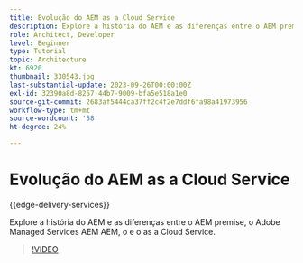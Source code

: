 ```yaml
---
title: Evolução do AEM as a Cloud Service
description: Explore a história do AEM e as diferenças entre o AEM premise, o Adobe Managed Services AEM AEM, o e o as a Cloud Service.
role: Architect, Developer
level: Beginner
type: Tutorial
topic: Architecture
kt: 6920
thumbnail: 330543.jpg
last-substantial-update: 2023-09-26T00:00:00Z
exl-id: 32390a8d-8257-44b7-9009-bfa5e518a1e0
source-git-commit: 2683af5444ca37ff2c4f2e7ddf6fa98a41973956
workflow-type: tm+mt
source-wordcount: '58'
ht-degree: 24%

---
```


# Evolução do AEM as a Cloud Service

{{edge-delivery-services}}

Explore a história do AEM e as diferenças entre o AEM premise, o Adobe Managed Services AEM AEM, o e o as a Cloud Service.

>[!VIDEO](https://video.tv.adobe.com/v/330543?quality=12&learn=on)
